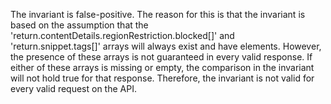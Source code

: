 The invariant is false-positive. The reason for this is that the invariant is based on the assumption that the 'return.contentDetails.regionRestriction.blocked[]' and 'return.snippet.tags[]' arrays will always exist and have elements. However, the presence of these arrays is not guaranteed in every valid response. If either of these arrays is missing or empty, the comparison in the invariant will not hold true for that response. Therefore, the invariant is not valid for every valid request on the API.
